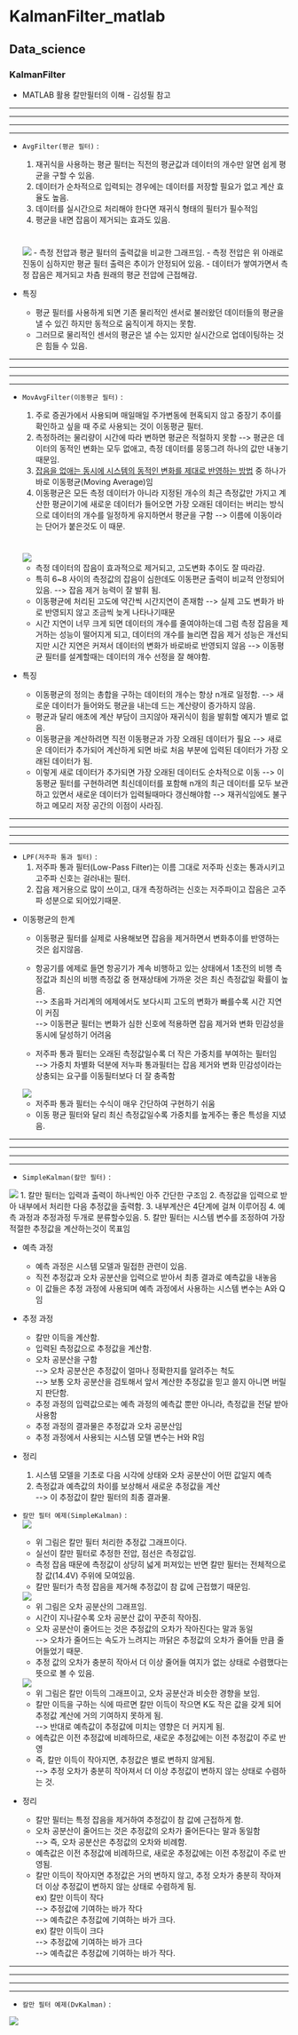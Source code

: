 # KalmanFilter_matlab
## Data_science

### KalmanFilter
 * MATLAB 활용 칼만필터의 이해 - 김성필 참고

* * * * * * * * * * * * * * * * * * * * * * * * * * * 
 * * * * * * * * * * * * * * * * * * * * * * * * * * * 
 * * * * * * * * * * * * * * * * * * * * * * * * * * * 
 * * * * * * * * * * * * * * * * * * * * * * * * * * * 
+ `AvgFilter(평균 필터)` : 
     1. 재귀식을 사용하는 평균 필터는 직전의 평균값과 데이터의 개수만 알면 쉽게 평균을 구할 수 있음.
     2. 데이터가 순차적으로 입력되는 경우에는 데이터를 저장할 필요가 없고 계산 효율도 높음.
     3. 데이터를 실시간으로 처리해야 한다면 재귀식 형태의 필터가 필수적임
     4. 평균을 내면 잡음이 제거되는 효과도 있음.  
    #
    <img src ="/Images/AvgFilter/AvgFilter_.png">
    - 측정 전압과 평균 필터의 출력값을 비교한 그래프임.
    - 측정 전압은 위 아래로 진동이 심하지만 평균 필터 출력은 추이가 안정되어 있음.
    - 데이터가 쌓여가면서 측정 잡음은 제거되고 차츰 원래의 평균 전압에 근접해감.

+ 특징
    * 평균 필터를 사용하게 되면 기존 물리적인 센서로 불러왔던 데이터들의 평균을 낼 수 있긴 하지만 동적으로 움직이게 하지는 못함.   
    * 그러므로 물리적인 센서의 평균은 낼 수는 있지만 실시간으로 업데이팅하는 것은 힘들 수 있음.  
* * * * * * * * * * * * * * * * * * * * * * * * * * * 
 * * * * * * * * * * * * * * * * * * * * * * * * * * * 
 * * * * * * * * * * * * * * * * * * * * * * * * * * * 
 * * * * * * * * * * * * * * * * * * * * * * * * * * * 
+ `MovAvgFilter(이동평균 필터)` : 
     1. 주로 증권가에서 사용되며 매일매일 주가변동에 현혹되지 않고 중장기 추이를 확인하고 싶을 때 주로 사용되는 것이 이동평균 필터.
     2. 측정하려는 물리량이 시간에 따라 변하면 평균은 적절하지 못함 
        --> 평균은 데이터의 동적인 변화는 모두 없애고, 측정 데이터를 뭉뚱그려 하나의 값만 내놓기 때문임.
     3. <u>잡음을 없애는 동시에 시스템의 동적인 변화를 제대로 반영하는 방법</u> 중 하나가 바로 이동평균(Moving Average)임
     4. 이동평균은 모든 측정 데이터가 아니라 지정된 개수의 최근 측정값만 가지고 계산한 평균이기에 새로운 데이터가 들어오면 가장 오래된 데이터는 버리는 방식으로 데이터의 개수를 일정하게 유지하면서 평균을 구함 
        --> 이름에 이동이라는 단어가 붙은것도 이 때문.  
    #
    <img src ="/Images/MovAvgFilter/MovAvgFilter_.png">   
          
    - 측정 데이터의 잡음이 효과적으로 제거되고, 고도변화 추이도 잘 따라감.
    - 특히 6~8 사이의 측정값의 잡음이 심한데도 이동편균 출력이 비교적 안정되어있음. 
        --> 잡음 제거 능력이 잘 발휘 됨.
    - 이동평균에 처리된 고도에 약간씩 시간지연이 존재함 
        --> 실제 고도 변화가 바로 반영되지 않고 조금씩 늦게 나타나기때문
    - 시간 지연이 너무 크게 되면 데이터의 개수를 줄여야하는데 그럼 측정 잡음을 제거하는 성능이 떨어지게 되고, 데이터의 개수를 늘리면 잡음 제거 성능은 개선되지만 시간 지연은 커져서 데이터의 변화가 바로바로 반영되지 않음 
        --> 이동평균 필터를 설계할때는 데이터의 개수 선정을 잘 해야함.   
    
+ 특징
    * 이동평균의 정의는 총합을 구하는 데이터의 개수는 항상 n개로 일정함. 
        --> 새로운 데이터가 들어와도 평균을 내는데 드는 계산량이 증가하지 않음.
    * 평균과 달리 애초에 계산 부담이 크지않아 재귀식이 힘을 발휘할 예지가 별로 없음.
    * 이동평균을 계산하려면 직전 이동평균과 가장 오래된 데이터가 필요 
        --> 새로운 데이터가 추가되어 계산하게 되면 바로 처음 부분에 입력된 데이터가 가장 오래된 데이터가 됨.
    * 이렇게 새로 데이터가 추가되면 가장 오래된 데이터도 순차적으로 이동 
        --> 이동평균 필터를 구현하려면 최신데이터를 포함해 n개의 최근 데이터를 모두 보관하고 있면서 새로운 데이터가 입력될때마다 갱신해야함 
        --> 재귀식임에도 불구하고 메모리 저장 공간의 이점이 사라짐.  

* * * * * * * * * * * * * * * * * * * * * * * * * * * 
 * * * * * * * * * * * * * * * * * * * * * * * * * * * 
 * * * * * * * * * * * * * * * * * * * * * * * * * * * 
 * * * * * * * * * * * * * * * * * * * * * * * * * * * 
+ `LPF(저주파 통과 필터)` : 
     1. 저주파 통과 필터(Low-Pass Filter)는 이름 그대로 저주파 신호는 통과시키고 고주파 신호는 걸러내는 필터.
     2. 잡음 제거용으로 많이 쓰이고, 대개 측정하려는 신호는 저주파이고 잡음은 고주파 성분으로 되어있기때문.

 * 이동평균의 한계    
    - 이동평균 필터를 실제로 사용해보면 잡음을 제거하면서 변화추이를 반영하는 것은 쉽지않음.
    - 항공기를 에제로 들면 항공기가 계속 비행하고 있는 상태에서 1초전의 비행 측정값과 최신의 비행 측정값 중 현재상태에 가까운 것은 최신 측정값일 확률이 높음.   
    --> 초음파 거리계의 에제에서도 보다시피 고도의 변화가 빠를수록 시간 지연이 커짐  
    --> 이동편균 필터는 변화가 심한 신호에 적용하면 잡음 제거와 변화 민감성을 동시에 달성하기 어려움  

    - 저주파 통과 필터는 오래된 측정값일수록 더 작은 가중치를 부여하는 필터임  
    --> 가중치 차별화 덕분에 저누파 통과필터는 잡음 제거와 변화 민감성이라는 상충되는 요구를 이동필터보다 더 잘 충족함


    <img src ="/Images/LPF (Exponentially weighted MovAvgFilter)/LPF(Low_Pass_Filter).png">    

     - 저주파 통과 필터는 수식이 매우 간단하여 구현하기 쉬움
     - 이동 평균 필터와 달리 최신 측정값일수록 가중치를 높게주는 좋은 특성을 지녔음.  

* * * * * * * * * * * * * * * * * * * * * * * * * * * 
 * * * * * * * * * * * * * * * * * * * * * * * * * * * 
 * * * * * * * * * * * * * * * * * * * * * * * * * * * 
 * * * * * * * * * * * * * * * * * * * * * * * * * * * 

+ `SimpleKalman(칼만 필터)` :   
<img src ="/Images/Simplekalman/KalmanFilter_AG.png"> 
     1. 칼만 필터는 입력과 출력이 하나씩인 아주 간단한 구조임
     2. 측정값을 입력으로 받아 내부에서 처리한 다음 추정값을 출력함.
     3. 내부계산은 4단계에 걸쳐 이루어짐
     4. 예측 과정과 추정과정 두개로 분류할수있음.
     5. 칼만 필터는 시스템 변수를 조정하여 가장 적절한 추정값을 계산하는것이 목표임

  - 예측 과정
    - 예측 과정은 시스템 모델과 밀접한 관련이 있음.
    - 직전 추정값과 오차 공분산을 입력으로 받아서 최종 결과로 예측값을 내놓음
    - 이 값들은 추정 과정에 사용되며 예측 과정에서 사용하는 시스템 변수는 A와 Q임

  - 추정 과정
    - 칼만 이득을 계산함.
    - 입력된 측정값으로 추정값을 계산함.
    - 오차 공분산을 구함   
    --> 오차 공분산은 추정값이 얼마나 정확한지를 알려주는 척도  
    --> 보통 오차 공분산을 검토해서 앞서 계산한 추정값을 믿고 쓸지 아니면 버릴지 판단함.
    - 추정 과정의 입력값으로는 예측 과정의 예측값 뿐만 아니라, 측정값을 전달 받아 사용함
    - 추정 과정의 결과물은 추정값과 오차 공분산임
    - 추정 과정에서 사용되는 시스템 모델 변수는 H와 R임

 - 정리
    1. 시스템 모델을 기초로 다음 시각에 상태와 오차 공분산이 어떤 값일지 예측
    2. 측정값과 예측값의 차이를 보상해서 새로운 추정값을 계산  
    --> 이 추정값이 칼만 필터의 최종 결과물.

       
+ `칼만 필터 예제(SimpleKalman)` :   
    <img src ="/Images/Simplekalman/SimpleKalman_.png">  
     - 위 그림은 칼만 필터 처리한 추정값 그래프이다.
     - 실선이 칼만 필터로 추정한 전압, 점선은 측정값임.
     - 측정 잡음 때문에 측정값이 상당히 넓게 퍼져있는 반면 칼만 필터는 전체적으로 참 값(14.4V) 주위에 모여있음.
     - 칼만 필터가 측정 잡음을 제거해 추정값이 참 값에 근접했기 때문임.  
       
  <img src ="/Images/Simplekalman/SimpleKalman_EC.png">  
  
  - 위 그림은 오차 공분산의 그래프임.
  - 시간이 지나갈수록 오차 공분산 값이 꾸준히 작아짐.
  - 오차 공분산이 줄어드는 것은 추정값의 오차가 작아진다는 말과 동일  
  --> 오차가 줄어드는 속도가 느려지는 까닭은 추정값의 오차가 줄어들 만큼 줄어들었기 때문.
  - 추정 값의 오차가 충분히 작아서 더 이상 줄어들 여지가 없는 상태로 수렴했다는 뜻으로 볼 수 있음.  

     
  <img src ="/Images/Simplekalman/SimpleKalman_K.png">  
  
  - 위 그림은 칼만 이득의 그래프이고, 오차 공분산과 비슷한 경향을 보임.
  - 칼만 이득을 구하는 식에 따르면 칼만 이득이 작으면 K도 작은 값을 갖게 되어 추정값 계산에 거의 기여하지 못하게 됨.  
  --> 반대로 예측값이 추정값에 미치는 영향은 더 커지게 됨.
  - 에측값은 이전 추정값에 비례하므로, 새로운 추정값에는 이전 추정값이 주로 반영
  - 즉, 칼만 이득이 작아지면, 추정값은 별로 변하지 않게됨.  
  --> 추정 오차가 충분히 작아져서 더 이상 추정값이 변하지 않는 상태로 수렴하는 것.
  
+ 정리
    - 칼만 필터는 특정 잡음을 제거하여 추정값이 참 값에 근접하게 함.
    - 오차 공분산이 줄어드는 것은 추정값의 오차가 줄어든다는 말과 동일함  
    --> 즉, 오차 공분산은 추정값의 오차와 비례함.
    - 예측값은 이전 추정값에 비례하므로, 새로운 추정값에는 이전 추정값이 주로 반영됨.
    - 칼만 이득이 작아지면 추정값은 거의 변하지 않고, 추정 오차가 충분히 작아져 더 이상 추정값이 변하지 않는 상태로 수렴하게 됨.  
    ex) 칼만 이득이 작다   
    --> 추정값에 기여하는 바가 작다  
    --> 예측값은 추정값에 기여하는 바가 크다.  
    ex) 칼만 이득이 크다  
    --> 추정값에 기여하는 바가 크다  
    --> 예측값은 추정값에 기여하는 바가 작다.
 
 * * * * * * * * * * * * * * * * * * * * * * * * * * * 
 * * * * * * * * * * * * * * * * * * * * * * * * * * * 
 * * * * * * * * * * * * * * * * * * * * * * * * * * * 
 * * * * * * * * * * * * * * * * * * * * * * * * * * * 
 
+ `칼만 필터 예제(DvKalman)` : 
     

<img src ="/Images/DvKalman/DvKalman_Position.png">